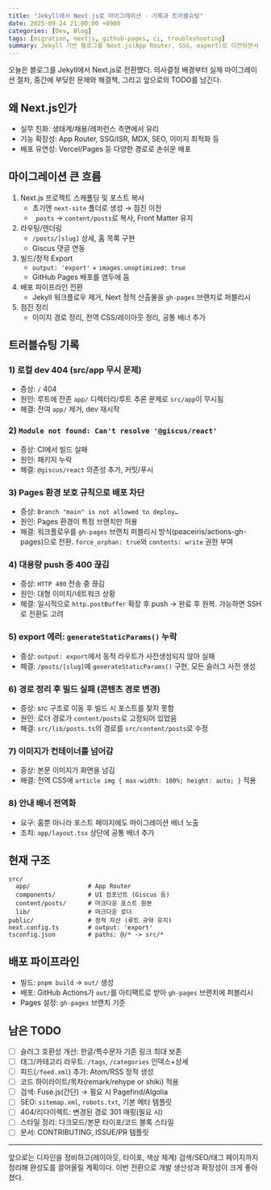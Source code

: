 ```yaml
---
title: "Jekyll에서 Next.js로 마이그레이션 - 기록과 트러블슈팅"
date: 2025-09-24 21:00:00 +0900
categories: [Dev, Blog]
tags: [migration, nextjs, github-pages, ci, troubleshooting]
summary: Jekyll 기반 블로그를 Next.js(App Router, SSG, export)로 이전하면서 겪은 의사결정과 이슈 해결 과정을 정리했습니다.
---
```


오늘은 블로그를 Jekyll에서 Next.js로 전환했다. 의사결정 배경부터 실제 마이그레이션 절차, 중간에 부딪힌 문제와 해결책, 그리고 앞으로의 TODO를 남긴다.

## 왜 Next.js인가

- 실무 친화: 생태계/채용/레퍼런스 측면에서 유리
- 기능 확장성: App Router, SSG/ISR, MDX, SEO, 이미지 최적화 등
- 배포 유연성: Vercel/Pages 등 다양한 경로로 손쉬운 배포

## 마이그레이션 큰 흐름

1. Next.js 프로젝트 스캐폴딩 및 포스트 복사
   - 초기엔 `next-site` 폴더로 생성 → 점진 이전
   - `_posts` → `content/posts`로 복사, Front Matter 유지
2. 라우팅/렌더링
   - `/posts/[slug]` 상세, 홈 목록 구현
   - Giscus 댓글 연동
3. 빌드/정적 Export
   - `output: 'export'` + `images.unoptimized: true`
   - GitHub Pages 배포를 염두에 둠
4. 배포 파이프라인 전환
   - Jekyll 워크플로우 제거, Next 정적 산출물을 `gh-pages` 브랜치로 퍼블리시
5. 점진 정리
   - 이미지 경로 정리, 전역 CSS/레이아웃 정리, 공통 배너 추가

## 트러블슈팅 기록

### 1) 로컬 dev 404 (src/app 무시 문제)

- 증상: `/` 404
- 원인: 루트에 잔존 `app/` 디렉터리/루트 추론 문제로 `src/app`이 무시됨
- 해결: 잔여 `app/` 제거, dev 재시작

### 2) `Module not found: Can't resolve '@giscus/react'`

- 증상: CI에서 빌드 실패
- 원인: 패키지 누락
- 해결: `@giscus/react` 의존성 추가, 커밋/푸시

### 3) Pages 환경 보호 규칙으로 배포 차단

- 증상: `Branch "main" is not allowed to deploy…`
- 원인: Pages 환경이 특정 브랜치만 허용
- 해결: 워크플로우를 `gh-pages` 브랜치 퍼블리시 방식(peaceiris/actions-gh-pages)으로 전환. `force_orphan: true`와 `contents: write` 권한 부여

### 4) 대용량 push 중 400 끊김

- 증상: `HTTP 400` 전송 중 끊김
- 원인: 대형 이미지/네트워크 상황
- 해결: 일시적으로 `http.postBuffer` 확장 후 push → 완료 후 원복. 가능하면 SSH로 전환도 고려

### 5) export 에러: `generateStaticParams()` 누락

- 증상: `output: export`에서 동적 라우트가 사전생성되지 않아 실패
- 해결: `/posts/[slug]`에 `generateStaticParams()` 구현, 모든 슬러그 사전 생성

### 6) 경로 정리 후 빌드 실패 (콘텐츠 경로 변경)

- 증상: src 구조로 이동 후 빌드 시 포스트를 찾지 못함
- 원인: 로더 경로가 `content/posts`로 고정되어 있었음
- 해결: `src/lib/posts.ts`의 경로를 `src/content/posts`로 수정

### 7) 이미지가 컨테이너를 넘어감

- 증상: 본문 이미지가 화면을 넘김
- 해결: 전역 CSS에 `article img { max-width: 100%; height: auto; }` 적용

### 8) 안내 배너 전역화

- 요구: 홈뿐 아니라 포스트 페이지에도 마이그레이션 배너 노출
- 조치: `app/layout.tsx` 상단에 공통 배너 추가

## 현재 구조

```
src/
  app/                # App Router
  components/         # UI 컴포넌트 (Giscus 등)
  content/posts/      # 마크다운 포스트 원본
  lib/                # 마크다운 로더
public/               # 정적 자산 (루트 규약 유지)
next.config.ts        # output: 'export'
tsconfig.json         # paths: @/* -> src/*
```

## 배포 파이프라인

- 빌드: `pnpm build` → `out/` 생성
- 배포: GitHub Actions가 `out/`를 아티팩트로 받아 `gh-pages` 브랜치에 퍼블리시
- Pages 설정: `gh-pages` 브랜치 기준

## 남은 TODO

- [ ] 슬러그 호환성 개선: 한글/특수문자 기존 링크 최대 보존
- [ ] 태그/카테고리 라우트: `/tags`, `/categories` 인덱스+상세
- [ ] 피드(`/feed.xml`) 추가: Atom/RSS 정적 생성
- [ ] 코드 하이라이트/목차(remark/rehype or shiki) 적용
- [ ] 검색: Fuse.js(간단) → 필요 시 Pagefind/Algolia
- [ ] SEO: `sitemap.xml`, `robots.txt`, 기본 메타 템플릿
- [ ] 404/리다이렉트: 변경된 경로 301 매핑(필요 시)
- [ ] 스타일 정리: 다크모드/본문 타이포/코드 블록 스타일
- [ ] 문서: CONTRIBUTING, ISSUE/PR 템플릿

---

앞으로는 디자인을 정비하고(레이아웃, 타이포, 색상 체계) 검색/SEO/태그 페이지까지 정리해 완성도를 끌어올릴 계획이다. 이번 전환으로 개발 생산성과 확장성이 크게 좋아졌다.


